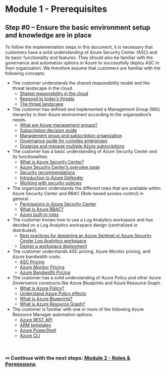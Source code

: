 # Module 1 - Prerequisites

## Step #0 – Ensure the basic environment setup and knowledge are in place

To follow the implementation steps in this document, it is necessary that customers have a solid understanding of Azure Security Center (ASC) and its basic functionality and features. They should also be familiar with the governance and automation options in Azure to successfully deploy ASC in their organization. We therefore assume that customers are familiar with the following concepts:

* The customer understands the shared responsibility model and the threat landscape in the cloud.
    * [Shared responsibility in the cloud](https://docs.microsoft.com/en-us/azure/security/fundamentals/shared-responsibility)
    *	[Respond to today’s threats](https://docs.microsoft.com/en-us/azure/security-center/security-center-alerts-overview#respond-to-todays-threats--)
    *	[The threat landscape](https://www.microsoftpressstore.com/articles/article.aspx?p=2992603&seqNum=4)
*	The customer has defined and implemented a Management Group (MG) hierarchy in their Azure environment according to the organization’s needs.
    *	[What are Azure management groups?](https://docs.microsoft.com/en-us/azure/governance/management-groups/overview)
    *	[Subscription decision guide](https://docs.microsoft.com/en-us/azure/cloud-adoption-framework/decision-guides/subscriptions/)
    *	[Management group and subscription organization](https://docs.microsoft.com/en-us/azure/cloud-adoption-framework/ready/enterprise-scale/management-group-and-subscription-organization)
    *	[Governance guide for complex enterprises](https://docs.microsoft.com/en-us/azure/cloud-adoption-framework/govern/guides/complex/)
    *	[Organize and manage multiple Azure subscriptions](https://docs.microsoft.com/en-us/azure/cloud-adoption-framework/ready/azure-best-practices/organize-subscriptions)
*	The customer has a basic understanding of Azure Security Center and its functionalities.
    *	[What is Azure Security Center?](https://docs.microsoft.com/en-us/azure/security-center/security-center-introduction)
    *	[Azure Security Center’s overview page](https://docs.microsoft.com/en-us/azure/security-center/overview-page)
    *	[Security recommendations](https://docs.microsoft.com/en-us/azure/security-center/recommendations-reference)
    *	[Introduction to Azure Defender](https://docs.microsoft.com/en-us/azure/security-center/azure-defender)
    *	[Working with security policies](https://docs.microsoft.com/en-us/azure/security-center/tutorial-security-policy)
*	The organization understands the different roles that are available within Azure Security Center and RBAC (Role-based access control) in general.
    *	[Permissions in Azure Security Center](https://docs.microsoft.com/en-us/azure/security-center/security-center-permissions)
    *	[What is Azure RBAC?](https://docs.microsoft.com/en-us/azure/role-based-access-control/overview)
    *	[Azure built-in roles](https://docs.microsoft.com/en-us/azure/role-based-access-control/built-in-roles)
*	The customer knows how to use a Log Analytics workspace and has decided on a Log Analytics workspace design (centralized or distributed).
    *	[Best practices for designing an Azure Sentinel or Azure Security Center Log Analytics workspace](https://techcommunity.microsoft.com/t5/azure-sentinel/best-practices-for-designing-an-azure-sentinel-or-azure-security/ba-p/832574)
    *	[Design a workspace deployment](https://docs.microsoft.com/en-us/azure/azure-monitor/platform/design-logs-deployment#important-considerations-for-an-access-control-strategy)
*	The customer understands ASC pricing, Azure Monitor pricing, and Azure bandwidth costs.
    *	[ASC Pricing](https://azure.microsoft.com/en-us/pricing/details/security-center/)
    *	[Azure Monitor Pricing](https://azure.microsoft.com/en-us/pricing/details/monitor/)
    *	[Azure Bandwidth Pricing](https://azure.microsoft.com/en-us/pricing/details/bandwidth/)
*	The customer has a solid understanding of Azure Policy and other Azure Governance constructs like Azure Blueprints and Azure Resource Graph.
    *	[What is Azure Policy?](https://docs.microsoft.com/en-us/azure/governance/policy/overview)
    *	[Understand Azure Policy effects](https://docs.microsoft.com/en-us/azure/governance/policy/concepts/effects)
    *	[What is Azure Blueprints?](https://docs.microsoft.com/en-us/azure/governance/blueprints/overview)
    *	[What is Azure Resource Graph?](https://docs.microsoft.com/en-us/azure/governance/resource-graph/overview)
*	The customer is familiar with one or more of the following Azure Resource Manager automation options:
    *	[Azure REST API](https://docs.microsoft.com/en-us/rest/api/azure/)
    *	[ARM templates](https://docs.microsoft.com/en-us/azure/azure-resource-manager/templates/overview)
    *	[Azure PowerShell](https://docs.microsoft.com/en-us/powershell/azure/?view=azps-5.0.0)
    *	[Azure CLI](https://docs.microsoft.com/en-us/cli/azure/what-is-azure-cli)

<br />

### &#8680; Continue with the next steps: [Module 2 - Roles & Permissions](./2-Roles-and-Permissions.md)
